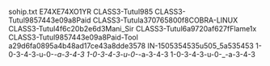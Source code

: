 sohip.txt
E74XE74XO1YR
CLASS3-Tutul985
CLASS3-Tutul9857443e09a8Paid
CLASS3-Tutula370765800f8COBRA-LINUX
CLASS3-Tutul4f6c20b2e6d3Mani_Sir
CLASS3-Tutul6a9720af627fFlame1x
CLASS3-Tutul9857443e09a8Paid-Tool
a29d6fa0895a4b48ad17ce43a8dde3578
IN-1505354535u505_5a535453
1-0-3-4-3-u-0-_-a-3-4-3
1-0-3-4-3-u-0-_-a-3-4-3
1-0-3-4-3-u-0-_-a-3-4-3
